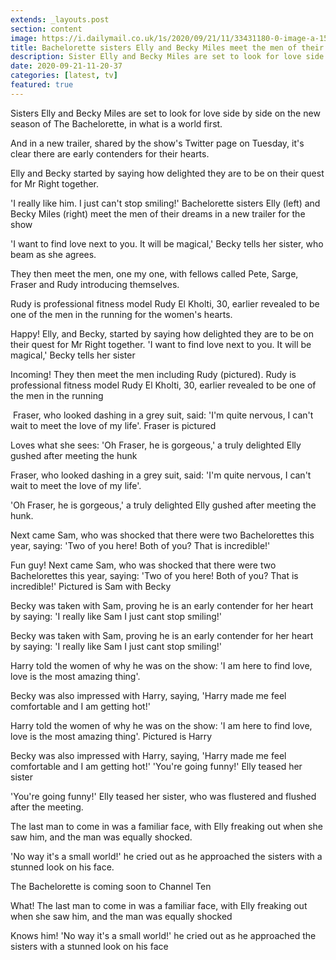 ```yaml
---
extends: _layouts.post
section: content
image: https://i.dailymail.co.uk/1s/2020/09/21/11/33431180-0-image-a-157_1600682881710.jpg 
title: Bachelorette sisters Elly and Becky Miles meet the men of their dreams in new trailer 
description: Sister Elly and Becky Miles are set to look for love side by side on the new season of The Bachelorette, in what is a world first.  
date: 2020-09-21-11-20-37 
categories: [latest, tv] 
featured: true 
--- 
```

Sisters Elly and Becky Miles are set to look for love side by side on the new season of The Bachelorette, in what is a world first. 

And in a new trailer, shared by the show's Twitter page on Tuesday, it's clear there are early contenders for their hearts. 

Elly and Becky started by saying how delighted they are to be on their quest for Mr Right together. 

'I really like him. I just can't stop smiling!' Bachelorette sisters Elly (left) and Becky Miles (right) meet the men of their dreams in a new trailer for the show

'I want to find love next to you. It will be magical,' Becky tells her sister, who beam as she agrees. 

They then meet the men, one my one, with fellows called Pete, Sarge, Fraser and Rudy introducing themselves.  

Rudy is professional fitness model Rudy El Kholti, 30, earlier revealed to be one of the men in the running for the women's hearts. 

Happy! Elly, and Becky, started by saying how delighted they are to be on their quest for Mr Right together. 'I want to find love next to you. It will be magical,' Becky tells her sister

Incoming! They then meet the men including Rudy (pictured). Rudy is professional fitness model Rudy El Kholti, 30, earlier revealed to be one of the men in the running

 Fraser, who looked dashing in a grey suit, said: 'I'm quite nervous, I can't wait to meet the love of my life'. Fraser is pictured

Loves what she sees: 'Oh Fraser, he is gorgeous,' a truly delighted Elly gushed after meeting the hunk

Fraser, who looked dashing in a grey suit, said: 'I'm quite nervous, I can't wait to meet the love of my life'.   

'Oh Fraser, he is gorgeous,' a truly delighted Elly gushed after meeting the hunk.  

Next came Sam, who was shocked that there were two Bachelorettes this year, saying: 'Two of you here! Both of you? That is incredible!' 

Fun guy! Next came Sam, who was shocked that there were two Bachelorettes this year, saying: 'Two of you here! Both of you? That is incredible!' Pictured is Sam with Becky 

Becky was taken with Sam, proving he is an early contender for her heart by saying: 'I really like Sam I just cant stop smiling!'

Becky was taken with Sam, proving he is an early contender for her heart by saying: 'I really like Sam I just cant stop smiling!'    

Harry told the women of why he was on the show: 'I am here to find love, love is the most amazing thing'.   

Becky was also impressed with Harry, saying, 'Harry made me feel comfortable and I am getting hot!' 

Harry told the women of why he was on the show: 'I am here to find love, love is the most amazing thing'. Pictured is Harry 

Becky was also impressed with Harry, saying, 'Harry made me feel comfortable and I am getting hot!' 'You're going funny!' Elly teased her sister

'You're going funny!' Elly teased her sister, who was flustered and flushed after the meeting. 

The last man to come in was a familiar face, with Elly freaking out when she saw him, and the man was equally shocked.  

'No way it's a small world!' he cried out as he approached the sisters with a stunned look on his face.

The Bachelorette is coming soon to Channel Ten 

What! The last man to come in was a familiar face, with Elly freaking out when she saw him, and the man was equally shocked

Knows him! 'No way it's a small world!' he cried out as he approached the sisters with a stunned look on his face

